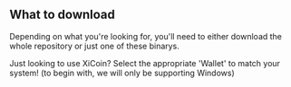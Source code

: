 ## What to download
Depending on what you're looking for, you'll need to either download the whole repository or just one of these binarys.

Just looking to use XiCoin? Select the appropriate 'Wallet' to match your system!
(to begin with, we will only be supporting Windows)
